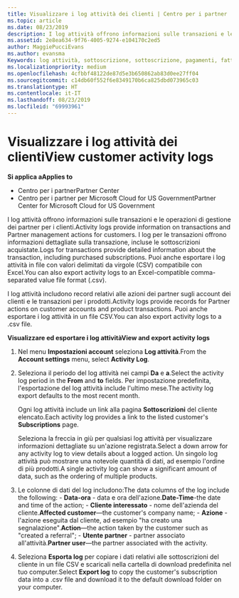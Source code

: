 ```yaml
---
title: Visualizzare i log attività dei clienti | Centro per i partner
ms.topic: article
ms.date: 08/23/2019
description: I log attività offrono informazioni sulle transazioni e le operazioni di gestione dei partner per i clienti.
ms.assetid: 2e8ea634-9f76-4005-9274-e104170c2ed5
author: MaggiePucciEvans
ms.author: evansma
Keywords: log attività, sottoscrizione, sottoscrizione, pagamenti, fatturazione, transazioni
ms.localizationpriority: medium
ms.openlocfilehash: 4cfbbf48122de87d5e3b650862ab83d0ee27ff04
ms.sourcegitcommit: c14db60f552f6e8349170b6ca825dbd073965c03
ms.translationtype: HT
ms.contentlocale: it-IT
ms.lasthandoff: 08/23/2019
ms.locfileid: "69993961"
---
```

# <a name="view-customer-activity-logs"></a><span data-ttu-id="ae2fd-104">Visualizzare i log attività dei clienti</span><span class="sxs-lookup"><span data-stu-id="ae2fd-104">View customer activity logs</span></span>

<span data-ttu-id="ae2fd-105">**Si applica a**</span><span class="sxs-lookup"><span data-stu-id="ae2fd-105">**Applies to**</span></span>

-  <span data-ttu-id="ae2fd-106">Centro per i partner</span><span class="sxs-lookup"><span data-stu-id="ae2fd-106">Partner Center</span></span>
-  <span data-ttu-id="ae2fd-107">Centro per i partner per Microsoft Cloud for US Government</span><span class="sxs-lookup"><span data-stu-id="ae2fd-107">Partner Center for Microsoft Cloud for US Government</span></span>


<span data-ttu-id="ae2fd-108">I log attività offrono informazioni sulle transazioni e le operazioni di gestione dei partner per i clienti.</span><span class="sxs-lookup"><span data-stu-id="ae2fd-108">Activity logs provide information on transactions and Partner management actions for customers.</span></span> <span data-ttu-id="ae2fd-109">I log per le transazioni offrono informazioni dettagliate sulla transazione, incluse le sottoscrizioni acquistate.</span><span class="sxs-lookup"><span data-stu-id="ae2fd-109">Logs for transactions provide detailed information about the transaction, including purchased subscriptions.</span></span> <span data-ttu-id="ae2fd-110">Puoi anche esportare i log attività in file con valori delimitati da virgole (CSV) compatibile con Excel.</span><span class="sxs-lookup"><span data-stu-id="ae2fd-110">You can also export activity logs to an Excel-compatible comma-separated value file format (.csv).</span></span>

<span data-ttu-id="ae2fd-111">I log attività includono record relativi alle azioni dei partner sugli account dei clienti e le transazioni per i prodotti.</span><span class="sxs-lookup"><span data-stu-id="ae2fd-111">Activity logs provide records for Partner actions on customer accounts and product transactions.</span></span> <span data-ttu-id="ae2fd-112">Puoi anche esportare i log attività in un file CSV.</span><span class="sxs-lookup"><span data-stu-id="ae2fd-112">You can also export activity logs to a .csv file.</span></span>

<span data-ttu-id="ae2fd-113">**Visualizzare ed esportare i log attività**</span><span class="sxs-lookup"><span data-stu-id="ae2fd-113">**View and export activity logs**</span></span>

1.  <span data-ttu-id="ae2fd-114">Nel menu **Impostazioni account** seleziona **Log attività**.</span><span class="sxs-lookup"><span data-stu-id="ae2fd-114">From the **Account settings** menu, select **Activity Log**.</span></span>
2.  <span data-ttu-id="ae2fd-115">Seleziona il periodo del log attività nei campi **Da** e **a**.</span><span class="sxs-lookup"><span data-stu-id="ae2fd-115">Select the activity log period in the **From** and **to** fields.</span></span> <span data-ttu-id="ae2fd-116">Per impostazione predefinita, l'esportazione del log attività include l'ultimo mese.</span><span class="sxs-lookup"><span data-stu-id="ae2fd-116">The activity log export defaults to the most recent month.</span></span>

    <span data-ttu-id="ae2fd-117">Ogni log attività include un link alla pagina **Sottoscrizioni** del cliente elencato.</span><span class="sxs-lookup"><span data-stu-id="ae2fd-117">Each activity log provides a link to the listed customer's **Subscriptions** page.</span></span>

    <span data-ttu-id="ae2fd-118">Seleziona la freccia in giù per qualsiasi log attività per visualizzare informazioni dettagliate su un'azione registrata.</span><span class="sxs-lookup"><span data-stu-id="ae2fd-118">Select a down arrow for any activity log to view details about a logged action.</span></span> <span data-ttu-id="ae2fd-119">Un singolo log attività può mostrare una notevole quantità di dati, ad esempio l'ordine di più prodotti.</span><span class="sxs-lookup"><span data-stu-id="ae2fd-119">A single activity log can show a significant amount of data, such as the ordering of multiple products.</span></span>

3.   <span data-ttu-id="ae2fd-120">Le colonne di dati del log includono:</span><span class="sxs-lookup"><span data-stu-id="ae2fd-120">The data columns of the log include the following:</span></span>
    -   <span data-ttu-id="ae2fd-121">**Data-ora** - data e ora dell'azione.</span><span class="sxs-lookup"><span data-stu-id="ae2fd-121">**Date-Time**-the date and time of the action;</span></span>
    -   <span data-ttu-id="ae2fd-122">**Cliente interessato** - nome dell'azienda del cliente.</span><span class="sxs-lookup"><span data-stu-id="ae2fd-122">**Affected customer**—the customer's company name;</span></span>
    -   <span data-ttu-id="ae2fd-123">**Azione** - l'azione eseguita dal cliente, ad esempio "ha creato una segnalazione".</span><span class="sxs-lookup"><span data-stu-id="ae2fd-123">**Action**—the action taken by the customer such as "created a referral";</span></span>
    -   <span data-ttu-id="ae2fd-124">**Utente partner** - partner associato all'attività.</span><span class="sxs-lookup"><span data-stu-id="ae2fd-124">**Partner user**—the partner associated with the activity.</span></span>

4.  <span data-ttu-id="ae2fd-125">Seleziona **Esporta log** per copiare i dati relativi alle sottoscrizioni del cliente in un file CSV e scaricali nella cartella di download predefinita nel tuo computer.</span><span class="sxs-lookup"><span data-stu-id="ae2fd-125">Select **Export log** to copy the customer's subscription data into a .csv file and download it to the default download folder on your computer.</span></span>
    
 

 



